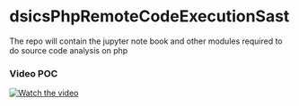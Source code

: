 # dsicsPhpRemoteCodeExecutionSast
The repo will contain the jupyter note book and other modules required to do source code analysis on php

###  Video POC
[![Watch the video](http://i3.ytimg.com/vi/Nl64xNX-l3Q/maxresdefault.jpg)](https://www.youtube.com/embed/Nl64xNX-l3Q)

